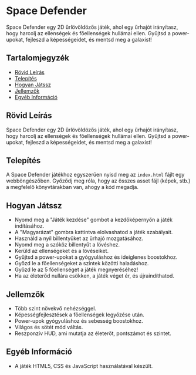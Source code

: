 # Space Defender

Space Defender egy 2D űrlövöldözős játék, ahol egy űrhajót irányítasz, hogy harcolj az ellenségek és főellenségek hullámai ellen. Gyűjtsd a power-upokat, fejleszd a képességeidet, és mentsd meg a galaxist!

## Tartalomjegyzék
- [Rövid Leírás](#rövid-leírás)
- [Telepítés](#telepítés)
- [Hogyan Játssz](#hogyan-játssz)
- [Jellemzők](#jellemzők)
- [Egyéb Információ](#egyéb-információ)

## Rövid Leírás
Space Defender egy 2D űrlövöldözős játék, ahol egy űrhajót irányítasz, hogy harcolj az ellenségek és főellenségek hullámai ellen. Gyűjtsd a power-upokat, fejleszd a képességeidet, és mentsd meg a galaxist!

## Telepítés
A Space Defender játékhoz egyszerűen nyisd meg az `index.html` fájlt egy webböngészőben. Győződj meg róla, hogy az összes asset fájl (képek, stb.) a megfelelő könyvtárakban van, ahogy a kód megadja.

## Hogyan Játssz
- Nyomd meg a "Játék kezdése" gombot a kezdőképernyőn a játék indításához.
- A "Magyarázat" gombra kattintva elolvashatod a játék szabályait.
- Használd a nyíl billentyűket az űrhajó mozgatásához.
- Nyomd meg a szóköz billentyűt a lövéshez.
- Kerüld az ellenségeket és a lövéseiket.
- Gyűjtsd a power-upokat a gyógyuláshoz és ideiglenes boostokhoz.
- Győzd le a főellenségeket a szintek közötti haladáshoz.
- Győzd le az 5 főellenséget a játék megnyeréséhez!
- Ha az életerőd nullára csökken, a játék véget ér, és újraindíthatod.

## Jellemzők
- Több szint növekvő nehézséggel.
- Képességfejlesztések a főellenségek legyőzése után.
- Power-upok gyógyuláshoz és sebesség boostokhoz.
- Világos és sötét mód váltás.
- Reszponzív HUD, ami mutatja az életerőt, pontszámot és szintet.

## Egyéb Információ
- A játék HTML5, CSS és JavaScript használatával készült.
